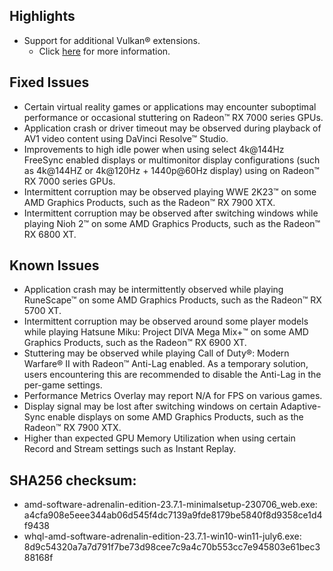 ## Highlights

* Support for additional Vulkan® extensions.
	+ Click [here](https://www.amd.com/en/support/kb/release-notes/rn-rad-win-vulkan) for more information.

## Fixed Issues

* Certain virtual reality games or applications may encounter suboptimal performance or occasional stuttering on Radeon™ RX 7000 series GPUs.
* Application crash or driver timeout may be observed during playback of AV1 video content using DaVinci Resolve™ Studio.
* Improvements to high idle power when using select 4k@144Hz FreeSync enabled displays or multimonitor display configurations (such as 4k@144HZ or 4k@120Hz + 1440p@60Hz display) using on Radeon™ RX 7000 series GPUs.
* Intermittent corruption may be observed playing WWE 2K23™ on some AMD Graphics Products, such as the Radeon™ RX 7900 XTX.
* Intermittent corruption may be observed after switching windows while playing Nioh 2™ on some AMD Graphics Products, such as the Radeon™ RX 6800 XT.

## Known Issues

* Application crash may be intermittently observed while playing RuneScape™ on some AMD Graphics Products, such as the Radeon™ RX 5700 XT.
* Intermittent corruption may be observed around some player models while playing Hatsune Miku: Project DIVA Mega Mix+™ on some AMD Graphics Products, such as the Radeon™ RX 6900 XT.
* Stuttering may be observed while playing Call of Duty®: Modern Warfare® II with Radeon™ Anti-Lag enabled. As a temporary solution, users encountering this are recommended to disable the Anti-Lag in the per-game settings.
* Performance Metrics Overlay may report N/A for FPS on various games.
* Display signal may be lost after switching windows on certain Adaptive-Sync enable displays on some AMD Graphics Products, such as the Radeon™ RX 7900 XTX.
* Higher than expected GPU Memory Utilization when using certain Record and Stream settings such as Instant Replay.

## SHA256 checksum:

 * amd-software-adrenalin-edition-23.7.1-minimalsetup-230706\_web.exe: a4cfa908e5eee344ab06d545f4dc7139a9fde8179be5840f8d9358ce1d4f9438
* whql-amd-software-adrenalin-edition-23.7.1-win10-win11-july6.exe: 8d9c54320a7a7d791f7be73d98cee7c9a4c70b553cc7e945803e61bec388168f

